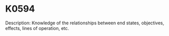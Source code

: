 # K0594
Description: Knowledge of the relationships between end states, objectives, effects, lines of operation, etc.
